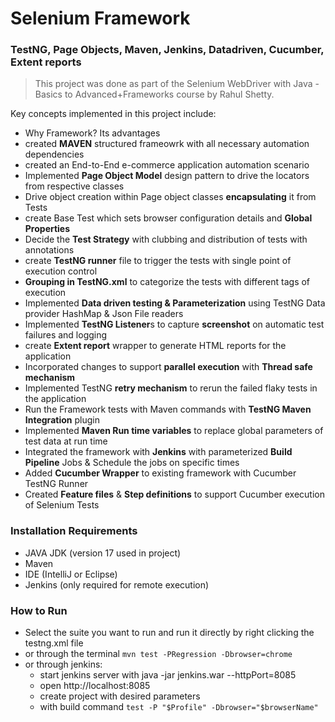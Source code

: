 # Selenium Framework 
### TestNG, Page Objects, Maven, Jenkins, Datadriven, Cucumber, Extent reports
> This project was done as part of the Selenium WebDriver with Java -Basics to Advanced+Frameworks course by Rahul Shetty.

Key concepts implemented in this project include:

* Why Framework? Its advantages
* created **MAVEN** structured frameowrk with all necessary automation dependencies
* created an End-to-End e-commerce application automation scenario
* Implemented **Page Object Model** design pattern to drive the locators from respective classes
* Drive object creation within Page object classes **encapsulating** it from Tests
* create Base Test which sets browser configuration details and **Global Properties**
* Decide the **Test Strategy** with clubbing and distribution of tests with annotations
* create **TestNG runner** file to trigger the tests with single point of execution control
* **Grouping in TestNG.xml** to categorize the tests with different tags of execution
* Implemented **Data driven testing & Parameterization** using TestNG Data provider HashMap & Json File readers
* Implemented **TestNG Listener**s to capture **screenshot** on automatic test failures and logging
* create **Extent report** wrapper to generate HTML reports for the application
* Incorporated changes to support **parallel execution** with **Thread safe mechanism**
* Implemented TestNG **retry mechanism** to rerun the failed flaky tests in the application
* Run the Framework tests with Maven commands with **TestNG Maven Integration** plugin
* Implemented **Maven Run time variables** to replace global parameters of test data at run time
* Integrated the framework with **Jenkins** with parameterized **Build Pipeline** Jobs & Schedule the jobs on specific times
* Added **Cucumber Wrapper** to existing framework with Cucumber TestNG Runner
* Created **Feature files** & **Step definitions** to support Cucumber execution of Selenium Tests

### Installation Requirements
* JAVA JDK (version 17 used in project)
* Maven
* IDE (IntelliJ or Eclipse)
* Jenkins (only required for remote execution)

### How to Run
* Select the suite you want to run and run it directly by right clicking the testng.xml file
* or through the terminal `mvn test -PRegression -Dbrowser=chrome`
* or through jenkins:
  * start jenkins server with java -jar jenkins.war --httpPort=8085
  * open http://localhost:8085
  * create project with desired parameters
  * with build command `test -P "$Profile" -Dbrowser="$browserName"`
